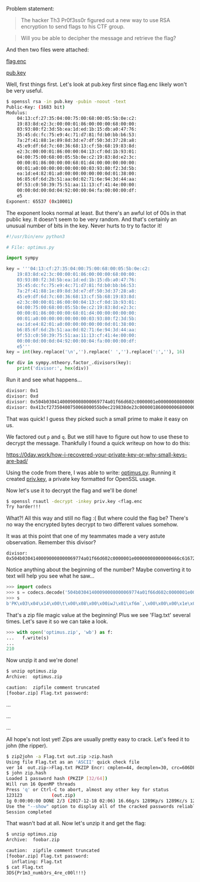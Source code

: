Problem statement:

> The hacker Th3 Pr0f3ss0r figured out a new way to use RSA encryption to send
flags to his CTF group.

> Will you be able to decipher the message and retrieve the flag?

And then two files were attached:

[flag.enc](flag.enc)

[pub.key](pub.key)

Well, first things first. Let's look at pub.key first since flag.enc likely
won't be very useful.

```sh
$ openssl rsa -in pub.key -pubin -noout -text
Public-Key: (1683 bit)
Modulus:
    04:13:cf:27:35:04:00:75:00:68:00:05:5b:0e:c2:
    19:83:8d:e2:3c:00:00:01:86:00:00:00:68:00:00:
    03:93:80:f2:3d:5b:ea:1d:ed:1b:15:db:a0:47:76:
    35:45:dc:fc:75:e9:4c:71:d7:81:fd:b0:bb:b6:53:
    7a:2f:41:88:1e:89:8d:3d:e7:df:50:3d:37:28:a8:
    45:e9:df:6d:7c:60:36:68:13:cf:5b:68:19:83:8d:
    e2:3c:00:00:01:86:00:00:04:13:cf:0d:1b:93:01:
    04:00:75:00:68:00:05:5b:0e:c2:19:83:8d:e2:3c:
    00:00:01:86:00:00:00:68:01:d4:00:00:00:00:00:
    00:01:a0:00:00:00:00:00:00:03:93:80:f2:3d:5b:
    ea:1d:e4:82:01:a0:00:00:00:00:00:0d:01:38:00:
    b6:85:6f:6d:2b:51:aa:0d:02:71:6e:94:3d:44:aa:
    0f:53:c0:50:39:75:51:aa:11:13:cf:41:4e:00:00:
    00:00:0d:00:0d:04:92:00:00:04:fa:00:00:00:df:
    e5
Exponent: 65537 (0x10001)
```

The exponent looks normal at least. But there's an awful lot of 00s in that
public key. It doesn't seem to be very random. And that's certainly an unusual
number of bits in the key. Never hurts to try to factor it!

```python
#!/usr/bin/env python3

# File: optimus.py

import sympy

key = '''04:13:cf:27:35:04:00:75:00:68:00:05:5b:0e:c2:
    19:83:8d:e2:3c:00:00:01:86:00:00:00:68:00:00:
    03:93:80:f2:3d:5b:ea:1d:ed:1b:15:db:a0:47:76:
    35:45:dc:fc:75:e9:4c:71:d7:81:fd:b0:bb:b6:53:
    7a:2f:41:88:1e:89:8d:3d:e7:df:50:3d:37:28:a8:
    45:e9:df:6d:7c:60:36:68:13:cf:5b:68:19:83:8d:
    e2:3c:00:00:01:86:00:00:04:13:cf:0d:1b:93:01:
    04:00:75:00:68:00:05:5b:0e:c2:19:83:8d:e2:3c:
    00:00:01:86:00:00:00:68:01:d4:00:00:00:00:00:
    00:01:a0:00:00:00:00:00:00:03:93:80:f2:3d:5b:
    ea:1d:e4:82:01:a0:00:00:00:00:00:0d:01:38:00:
    b6:85:6f:6d:2b:51:aa:0d:02:71:6e:94:3d:44:aa:
    0f:53:c0:50:39:75:51:aa:11:13:cf:41:4e:00:00:
    00:00:0d:00:0d:04:92:00:00:04:fa:00:00:00:df:
    e5'''
key = int(key.replace('\n','').replace(' ','').replace(':',''), 16)

for div in sympy.ntheory.factor_.divisors(key):
    print('divisor:', hex(div))
```

Run it and see what happens...

```sh
divisor: 0x1
divisor: 0xd
divisor: 0x504b03041400090008000069774a01f66d602c0000001e00000008000000466c61672e747874b350735b19307a407375e1af7c08c1ceec2149842dce5267809fe3323fd6c268a23f51e58f395ff4bacc52f4504b070801f66d602c0000001e000000504b01021f001400090008000069774a01f66d602c0000001e000000080024000000000000002000000000000000466c61672e7478740a00200000000000010018000e0a43a5efa3d20100301c32c9a2d2012dd3b766e1a3d201504b050600000000010001005a000000620000001139
divisor: 0x413cf2735040075006800055b0ec219838de23c00000186000000680000039380f23d5bea1ded1b15dba047763545dcfc75e94c71d781fdb0bbb6537a2f41881e898d3de7df503d3728a845e9df6d7c60366813cf5b6819838de23c0000018600000413cf0d1b9301040075006800055b0ec219838de23c000001860000006801d400000000000001a0000000000000039380f23d5bea1de48201a000000000000d013800b6856f6d2b51aa0d02716e943d44aa0f53c050397551aa1113cf414e000000000d000d0492000004fa000000dfe5
```

That was quick! I guess they picked such a small prime to make it easy on us.

We factored out `p` and `q`. But we still have to figure out how to use these
to decrypt the message. Thankfully I found a quick writeup on how to do this:

https://0day.work/how-i-recovered-your-private-key-or-why-small-keys-are-bad/

Using the code from there, I was able to write: [optimus.py](optimus.py).
Running it created [priv.key](priv.key), a private key formatted for OpenSSL
usage.

Now let's use it to decrypt the flag and we'll be done!

```sh
$ openssl rsautl -decrypt -inkey priv.key <flag.enc
Try harder!!!
```

What?! All this way and still no flag :( But where could the flag be? There's
no way the encrypted bytes decrypt to two different values somehow.

It was at this point that one of my teammates made a very astute observation.
Remember this divisor?

    divisor: 0x504b03041400090008000069774a01f66d602c0000001e00000008000000466c61672e747874b350735b19307a407375e1af7c08c1ceec2149842dce5267809fe3323fd6c268a23f51e58f395ff4bacc52f4504b070801f66d602c0000001e000000504b01021f001400090008000069774a01f66d602c0000001e000000080024000000000000002000000000000000466c61672e7478740a00200000000000010018000e0a43a5efa3d20100301c32c9a2d2012dd3b766e1a3d201504b050600000000010001005a000000620000001139

Notice anything about the beginning of the number? Maybe converting it to
text will help you see what he saw...

```python
>>> import codecs
>>> s = codecs.decode('504b03041400090008000069774a01f66d602c0000001e00000008000000466c61672e747874b350735b19307a407375e1af7c08c1ceec2149842dce5267809fe3323fd6c268a23f51e58f395ff4bacc52f4504b070801f66d602c0000001e000000504b01021f001400090008000069774a01f66d602c0000001e000000080024000000000000002000000000000000466c61672e7478740a00200000000000010018000e0a43a5efa3d20100301c32c9a2d2012dd3b766e1a3d201504b050600000000010001005a000000620000001139', 'hex')
>>> s
b'PK\x03\x04\x14\x00\t\x00\x08\x00\x00iwJ\x01\xf6m`,\x00\x00\x00\x1e\x00\x00\x00\x08\x00\x00\x00Flag.txt\xb3Ps[\x190z@su\xe1\xaf|\x08\xc1\xce\xec!I\x84-\xceRg\x80\x9f\xe32?\xd6\xc2h\xa2?Q\xe5\x8f9_\xf4\xba\xccR\xf4PK\x07\x08\x01\xf6m`,\x00\x00\x00\x1e\x00\x00\x00PK\x01\x02\x1f\x00\x14\x00\t\x00\x08\x00\x00iwJ\x01\xf6m`,\x00\x00\x00\x1e\x00\x00\x00\x08\x00$\x00\x00\x00\x00\x00\x00\x00 \x00\x00\x00\x00\x00\x00\x00Flag.txt\n\x00 \x00\x00\x00\x00\x00\x01\x00\x18\x00\x0e\nC\xa5\xef\xa3\xd2\x01\x000\x1c2\xc9\xa2\xd2\x01-\xd3\xb7f\xe1\xa3\xd2\x01PK\x05\x06\x00\x00\x00\x00\x01\x00\x01\x00Z\x00\x00\x00b\x00\x00\x00\x119'
```

That's a zip file magic value at the beginning! Plus we see 'Flag.txt' several
times. Let's save it so we can take a look.

```python
>>> with open('optimus.zip', 'wb') as f:
...   f.write(s)
...
210
```

Now unzip it and we're done!

```sh
$ unzip optimus.zip
Archive:  optimus.zip

caution:  zipfile comment truncated
[foobar.zip] Flag.txt password:
```

...

...

...

All hope's not lost yet! Zips are usually pretty easy to crack. Let's feed it
to john (the ripper).

```sh
$ zip2john -a Flag.txt out.zip >zip.hash
Using file Flag.txt as an 'ASCII' quick check file
ver 14  out.zip->Flag.txt PKZIP Encr: cmplen=44, decmplen=30, crc=606DF601
$ john zip.hash
Loaded 1 password hash (PKZIP [32/64])
Will run 16 OpenMP threads
Press 'q' or Ctrl-C to abort, almost any other key for status
123123           (out.zip)
1g 0:00:00:00 DONE 2/3 (2017-12-18 02:06) 16.66g/s 1289Kp/s 1289Kc/s 1289KC/s 123456..gbby
Use the "--show" option to display all of the cracked passwords reliably
Session completed
```

That wasn't bad at all. Now let's unzip it and get the flag:

```sh
$ unzip optimus.zip
Archive:  foobar.zip

caution:  zipfile comment truncated
[foobar.zip] Flag.txt password:
  inflating: Flag.txt
$ cat Flag.txt
3DS{Pr1m3_numb3rs_4re_c00l!!!}
```
